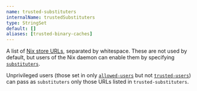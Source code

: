 ```yaml
---
name: trusted-substituters
internalName: trustedSubstituters
type: StringSet
default: []
aliases: [trusted-binary-caches]
---
```

A list of [Nix store URLs](@docroot@/command-ref/new-cli/nix3-help-stores.md#store-url-format), separated by whitespace.
These are not used by default, but users of the Nix daemon can enable them by specifying [`substituters`](#conf-substituters).

Unprivileged users (those set in only [`allowed-users`](#conf-allowed-users) but not [`trusted-users`](#conf-trusted-users)) can pass as `substituters` only those URLs listed in `trusted-substituters`.
